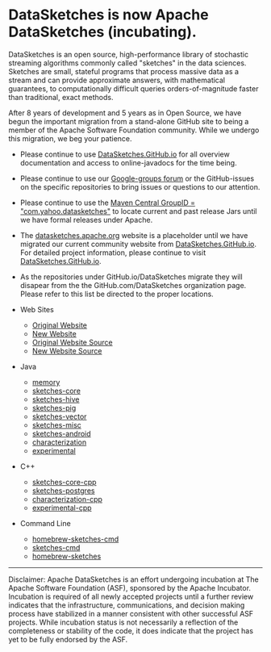# DataSketches is now Apache DataSketches (incubating). 

DataSketches is an open source, high-performance library of stochastic streaming algorithms commonly called "sketches" in the data sciences. Sketches are small, stateful programs that process massive data as a stream and can provide approximate answers, with mathematical guarantees, to computationally difficult queries orders-of-magnitude faster than traditional, exact methods.

After 8 years of development and 5 years as in Open Source, we have begun the important migration from a stand-alone GitHub site to being a member of the Apache Software Foundation community.  While we undergo this migration, we beg your patience. 

* Please continue to use [DataSketches.GitHub.io](http://datasketches.github.io) for all overview documentation and access to online-javadocs for the time being.

* Please continue to use our [Google-groups forum](https://groups.google.com/forum/#!forum/sketches-user) or the GitHub-issues on the specific repositories to bring issues or questions to our attention. 

* Please continue to use the [Maven Central GroupID = "com.yahoo.datasketches"](https://search.maven.org/classic/#search%7Cga%7C1%7Cg%3A%20com.yahoo.datasketches) to locate current and past release Jars until we have formal releases under Apache. 

* The [datasketches.apache.org](http://datasketches.apache.org) website is a placeholder until we have migrated our current community website from [DataSketches.GitHub.io](http://DataSketches.GitHub.io). For  detailed project information, please continue to visit [DataSketches.GitHub.io](http://DataSketches.GitHub.io).

* As the repositories under GitHub.io/DataSketches migrate they will disapear from the the GitHub.com/DataSketches organization page. Please refer to this list be directed to the proper locations.

* Web Sites
  * [Original Website](http://DataSketches.GitHub.io)
  * [New Website](http://datasketches.apache.org)
  * [Original Website Source](https://github.com/DataSketches/DataSketches.github.io)
  * [New Website Source](https://github.com/apache/incubator-datasketches)

* Java
  * [memory](https://github.com/DataSketches/memory)
  * [sketches-core](https://github.com/DataSketches/sketches-core)
  * [sketches-hive](https://github.com/DataSketches/sketches-hive)
  * [sketches-pig](https://github.com/DataSketches/sketches-pig)
  * [sketches-vector](https://github.com/DataSketches/sketches-vector)
  * [sketches-misc](https://github.com/DataSketches/sketches-misc)
  * [sketches-android](https://github.com/DataSketches/sketches-android)
  * [characterization](https://github.com/DataSketches/characterization)
  * [experimental](https://github.com/DataSketches/experimental)

* C++
  * [sketches-core-cpp](https://github.com/DataSketches/sketches-core-cpp)
  * [sketches-postgres](https://github.com/DataSketches/sketches-postgres)
  * [characterization-cpp](https://github.com/DataSketches/characterization-cpp)
  * [experimental-cpp](https://github.com/DataSketches/experimental-cpp)

* Command Line
  * [homebrew-sketches-cmd](https://github.com/DataSketches/homebrew-sketches-cmd)
  * [sketches-cmd](https://github.com/DataSketches/sketches-cmd)
  * [homebrew-sketches](https://github.com/DataSketches/homebrew-sketches)

-----

Disclaimer: Apache DataSketches is an effort undergoing incubation at The Apache Software Foundation (ASF), sponsored by the Apache Incubator. Incubation is required of all newly accepted projects until a further review indicates that the infrastructure, communications, and decision making process have stabilized in a manner consistent with other successful ASF projects. While incubation status is not necessarily a reflection of the completeness or stability of the code, it does indicate that the project has yet to be fully endorsed by the ASF.

